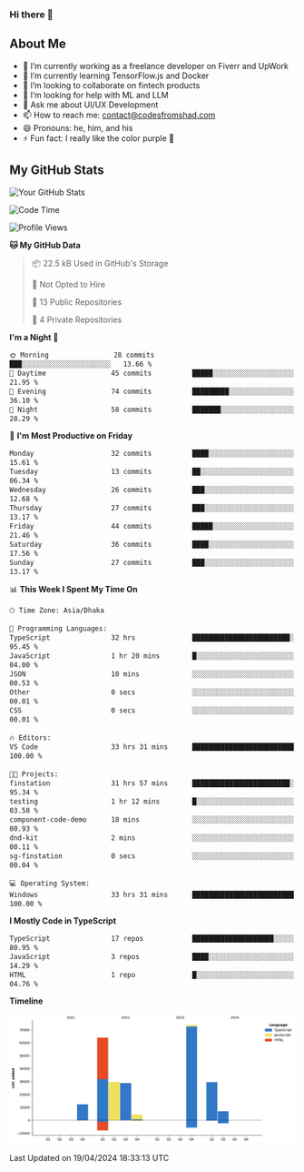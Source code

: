### Hi there 👋

## About Me
- 🔭 I’m currently working as a freelance developer on Fiverr and UpWork
- 🌱 I’m currently learning TensorFlow.js and Docker
- 👯 I’m looking to collaborate on fintech products
- 🤔 I’m looking for help with ML and LLM
- 💬 Ask me about UI/UX Development
- 📫 How to reach me: contact@codesfromshad.com
- 😄 Pronouns: he, him, and his
- ⚡ Fun fact: I really like the color purple 💜

## My GitHub Stats

![Your GitHub Stats](https://github-readme-stats.vercel.app/api?username=codesfromshad&show_icons=true&theme=midnight-purple)

<!--START_SECTION:waka-->
![Code Time](http://img.shields.io/badge/Code%20Time-441%20hrs%2036%20mins-blue)

![Profile Views](http://img.shields.io/badge/Profile%20Views-21-blue)

**🐱 My GitHub Data** 

> 📦 22.5 kB Used in GitHub's Storage 
 > 
> 🚫 Not Opted to Hire
 > 
> 📜 13 Public Repositories 
 > 
> 🔑 4 Private Repositories 
 > 
**I'm a Night 🦉** 

```text
🌞 Morning                28 commits          ███░░░░░░░░░░░░░░░░░░░░░░   13.66 % 
🌆 Daytime                45 commits          █████░░░░░░░░░░░░░░░░░░░░   21.95 % 
🌃 Evening                74 commits          █████████░░░░░░░░░░░░░░░░   36.10 % 
🌙 Night                  58 commits          ███████░░░░░░░░░░░░░░░░░░   28.29 % 
```
📅 **I'm Most Productive on Friday** 

```text
Monday                   32 commits          ████░░░░░░░░░░░░░░░░░░░░░   15.61 % 
Tuesday                  13 commits          ██░░░░░░░░░░░░░░░░░░░░░░░   06.34 % 
Wednesday                26 commits          ███░░░░░░░░░░░░░░░░░░░░░░   12.68 % 
Thursday                 27 commits          ███░░░░░░░░░░░░░░░░░░░░░░   13.17 % 
Friday                   44 commits          █████░░░░░░░░░░░░░░░░░░░░   21.46 % 
Saturday                 36 commits          ████░░░░░░░░░░░░░░░░░░░░░   17.56 % 
Sunday                   27 commits          ███░░░░░░░░░░░░░░░░░░░░░░   13.17 % 
```


📊 **This Week I Spent My Time On** 

```text
🕑︎ Time Zone: Asia/Dhaka

💬 Programming Languages: 
TypeScript               32 hrs              ████████████████████████░   95.45 % 
JavaScript               1 hr 20 mins        █░░░░░░░░░░░░░░░░░░░░░░░░   04.00 % 
JSON                     10 mins             ░░░░░░░░░░░░░░░░░░░░░░░░░   00.53 % 
Other                    0 secs              ░░░░░░░░░░░░░░░░░░░░░░░░░   00.01 % 
CSS                      0 secs              ░░░░░░░░░░░░░░░░░░░░░░░░░   00.01 % 

🔥 Editors: 
VS Code                  33 hrs 31 mins      █████████████████████████   100.00 % 

🐱‍💻 Projects: 
finstation               31 hrs 57 mins      ████████████████████████░   95.34 % 
testing                  1 hr 12 mins        █░░░░░░░░░░░░░░░░░░░░░░░░   03.58 % 
component-code-demo      18 mins             ░░░░░░░░░░░░░░░░░░░░░░░░░   00.93 % 
dnd-kit                  2 mins              ░░░░░░░░░░░░░░░░░░░░░░░░░   00.11 % 
sg-finstation            0 secs              ░░░░░░░░░░░░░░░░░░░░░░░░░   00.04 % 

💻 Operating System: 
Windows                  33 hrs 31 mins      █████████████████████████   100.00 % 
```

**I Mostly Code in TypeScript** 

```text
TypeScript               17 repos            ████████████████████░░░░░   80.95 % 
JavaScript               3 repos             ████░░░░░░░░░░░░░░░░░░░░░   14.29 % 
HTML                     1 repo              █░░░░░░░░░░░░░░░░░░░░░░░░   04.76 % 
```



**Timeline**

![Lines of Code chart](https://raw.githubusercontent.com/codesfromshad/codesfromshad/main/assets/bar_graph.png)


 Last Updated on 19/04/2024 18:33:13 UTC
<!--END_SECTION:waka-->

<!--
**codesfromshad/codesfromshad** is a ✨ _special_ ✨ repository because its `README.md` (this file) appears on your GitHub profile.

Here are some ideas to get you started:

- 🔭 I’m currently working on ...
- 🌱 I’m currently learning ...
- 👯 I’m looking to collaborate on ...
- 🤔 I’m looking for help with ...
- 💬 Ask me about ...
- 📫 How to reach me: ...
- 😄 Pronouns: ...
- ⚡ Fun fact: ...
-->
